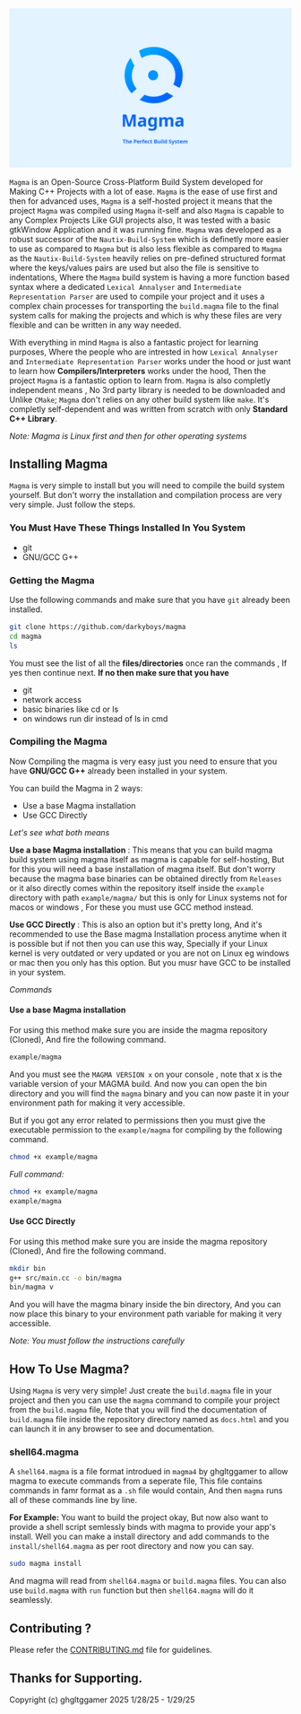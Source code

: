 <img src="img/banner-main.png">

`Magma` is an Open-Source Cross-Platform Build System developed for Making C++ Projects with a lot of ease. `Magma` is the ease of use first and then for advanced uses, `Magma` is a self-hosted project it means that the project `Magma` was compiled using `Magma` it-self and also `Magma` is capable to any Complex Projects Like GUI projects also, It was tested with a basic gtkWindow Application and it was running fine. `Magma` was developed as a robust successor of the `Nautix-Build-System` which is definetly more easier to use as compared to `Magma` but is also less flexible as compared to `Magma` as the `Nautix-Build-System` heavily relies on pre-defined structured format where the keys/values pairs are used but also the file is sensitive to indentations, Where the `Magma` build system is having a more function based syntax where a dedicated `Lexical Annalyser` and `Intermediate Representation Parser` are used to compile your project and it uses a complex chain processes for transporting the `build.magma` file to the final system calls for making the projects and which is why these files are very flexible and can be written in any way needed.

With everything in mind `Magma` is also a fantastic project for learning purposes, Where the people who are intrested in how `Lexical Annalyser` and `Intermediate Representation Parser` works under the hood or just want to learn how **Compilers/Interpreters** works under the hood, Then the project `Magma` is a fantastic option to learn from. `Magma` is also completly independent means , No 3rd party library is needed to be downloaded and Unlike `CMake`; `Magma` don't relies on any other build system like `make`. It's completly self-dependent and was written from scratch with only **Standard C++ Library**.

*Note: Magma is Linux first and then for other operating systems*

## Installing Magma
`Magma` is very simple to install but you will need to compile the build system yourself. But don't worry the installation and compilation process are very very simple. Just follow the steps. 

### You Must Have These Things Installed In You System
 - git
 - GNU/GCC G++

### Getting the Magma
Use the following commands and make sure that you have `git` already been installed.

```bash
git clone https://github.com/darkyboys/magma
cd magma
ls
```

You must see the list of all the **files/directories** once ran the commands , If yes then continue next.
**If no then make sure that you have**
 - git
 - network access
 - basic binaries like cd or ls
 - on windows run dir instead of ls in cmd

### Compiling the Magma
Now Compiling the magma is very easy just you need to ensure that you have **GNU/GCC G++** already been installed in your system.

You can build the Magma in 2 ways:
 - Use a base Magma installation
 - Use GCC Directly

*Let's see what both means*

**Use a base Magma installation** : This means that you can build magma build system using magma itself as magma is capable for self-hosting, But for this you will need a base installation of magma itself. But don't worry because the magma base binaries can be obtained directly from `Releases` or it also directly comes within the repository itself inside the `example` directory with path `example/magma/` but this is only for Linux systems not for macos or windows , For these you must use GCC method instead.

**Use GCC Directly** : This is also an option but it's pretty long, And it's recommended to use the Base magma Installation process anytime when it is possible but if not then you can use this way, Specially if your Linux kernel is very outdated or very updated or you are not on Linux eg windows or mac then you only has this option. But you musr have GCC to be installed in your system.

*Commands*

#### Use a base Magma installation
For using this method make sure you are inside the magma repository (Cloned), And fire the following command.
```bash
example/magma
```
And you must see the `MAGMA VERSION x` on your console , note that x is the variable version of your MAGMA build. And now you can open the bin directory and you will find the `magma` binary and you can now paste it in your environment path for making it very accessible.

But if you got any error related to permissions then you must give the executable permission to the `example/magma` for compiling by the following command.

```bash
chmod +x example/magma
```

*Full command:*
```bash
chmod +x example/magma
example/magma
```


#### Use GCC Directly
For using this method make sure you are inside the magma repository (Cloned), And fire the following command.
```bash
mkdir bin
g++ src/main.cc -o bin/magma
bin/magma v
```

And you will have the magma binary inside the bin directory, And you can now place this binary to your environment path variable for making it very accessible.

*Note: You must follow the instructions carefully*

## How To Use Magma?
Using `Magma` is very very simple! Just create the `build.magma` file in your project and then you can use the `magma` command to compile your project from the `build.magma` file, Note that you will find the documentation of `build.magma` file inside the repository directory named as `docs.html` and you can launch it in any browser to see and documentation.

### shell64.magma
A `shell64.magma` is a file format introdued in `magma4` by ghgltggamer to allow magma to execute commands from a seperate file, This file contains commands in famr format as a `.sh` file would contain, And then `magma` runs all of these commands line by line.

**For Example:**
You want to build the project okay, But now also want to provide a shell script semlessly binds with magma to provide your app's install. Well you can make a install directory and add commands to the `install/shell64.magma` as per root directory and now you can say.
```bash
sudo magma install
```
And magma will read from `shell64.magma` or `build.magma` files.
You can also use `build.magma` with `run` function but then `shell64.magma` will do it seamlessly.


## Contributing ?
Please refer the <a href="CONTRIBUTING.md">CONTRIBUTING.md</a> file for guidelines.

## Thanks for Supporting.
 Copyright (c) ghgltggamer 2025 1/28/25 - 1/29/25